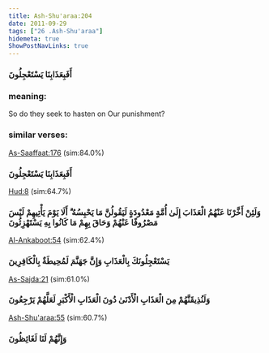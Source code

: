 ```yaml
---
title: Ash-Shu'araa:204
date: 2011-09-29
tags: ["26 .Ash-Shu'araa"]
hidemeta: true 
ShowPostNavLinks: true 
---
```

### أَفَبِعَذَابِنَا يَسْتَعْجِلُونَ
### meaning: 
So do they seek to hasten on Our punishment?
### similar verses: 

[As-Saaffaat:176](/37/176) (sim:84.0%)

### أَفَبِعَذَابِنَا يَسْتَعْجِلُونَ

[Hud:8](/11/8) (sim:64.7%)

### وَلَئِنْ أَخَّرْنَا عَنْهُمُ الْعَذَابَ إِلَىٰ أُمَّةٍ مَعْدُودَةٍ لَيَقُولُنَّ مَا يَحْبِسُهُ ۗ أَلَا يَوْمَ يَأْتِيهِمْ لَيْسَ مَصْرُوفًا عَنْهُمْ وَحَاقَ بِهِمْ مَا كَانُوا بِهِ يَسْتَهْزِئُونَ

[Al-Ankaboot:54](/29/54) (sim:62.4%)

### يَسْتَعْجِلُونَكَ بِالْعَذَابِ وَإِنَّ جَهَنَّمَ لَمُحِيطَةٌ بِالْكَافِرِينَ

[As-Sajda:21](/32/21) (sim:61.0%)

### وَلَنُذِيقَنَّهُمْ مِنَ الْعَذَابِ الْأَدْنَىٰ دُونَ الْعَذَابِ الْأَكْبَرِ لَعَلَّهُمْ يَرْجِعُونَ

[Ash-Shu'araa:55](/26/55) (sim:60.7%)

### وَإِنَّهُمْ لَنَا لَغَائِظُونَ
